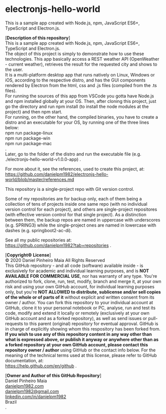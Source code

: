 # electronjs-hello-world
This is a sample app created with Node.js, npm, JavaScript ES6+, TypeScript and Electron.js.

[**Description of this repository**]<br>
This is a sample app created with Node.js, npm, JavaScript ES6+, TypeScript and Electron.js.<br>
The object of this project is simply to demonstrate how to use these technologies. This app basically access a REST weather API (OpenWeather - current weather), retrieves the result for the requested city and shows to the user.<br>
It is a multi-platform desktop app that runs natively on Linux, Windows or iOS, according to the respective distro, and has the GUI components rendered by Electron from the html, css and .js files (compiled from the .ts files).<br>
For running the sources of this app from VSCode you gotta have Node.js and npm installed globally at your OS. Then, after cloning this project, just go the directory and run npm install (to install the node modules at the project) and then npm start.<br>
For running, on the other hand, the compiled binaries, you have to create a distro and an executable for your OS, by running one of the three lines below:<br>
npm run package-linux<br>
npm run package-win<br>
npm run package-mac<br>
.<br>
Later, go to the folder of the distro and run the executable file (e.g. ./electronjs-hello-world-v1.0.0-app) .

For more about it, see the references, used to create this project, at:<br>
https://github.com/danielpm1982/electronjs-hello-world/blob/master/references.md

This repository is a single-project repo with Git version control.

Some of my repositories are for backup only, each of them being a collection of tens of projects inside one same repo (with no individual version control for each project), and others are single-project repositores (with effective version control for that single project). As a distinction between them, the backup repos are named in uppercase with underscores (e.g. SPRING3) while the single-project ones are named in lowercase with dashes (e.g. springboot2-ac-di).

See all my public repositories at:<br>
https://github.com/danielpm1982?tab=repositories .

[**Copyright© License**]<br>
© 2020 Daniel Pinheiro Maia All Rights Reserved<br>
This GitHub repository - and all code (software) available inside - is exclusively for academic and individual learning purposes, and is **NOT AVAILABLE FOR COMMERCIAL USE**, nor has warranty of any type. You're authorized to fork, clone, run, test, modify, branch and merge it, at your own risk and using your own GitHub account, for individual learning purposes only, but you're **NOT ALLOWED to distribute, sublicense and/or sell copies of the whole or of parts of it** without explicit and written consent from its owner / author. You can fork this repository to your individual account at GitHub, clone it to your personal notebook or PC, analyse, run and test its code, modify and extend it locally or remotely (exclusively at your own GitHub account and as a forked repository), as well as send issues or pull-requests to this parent (original) repository for eventual approval. GitHub is in charge of explicitly showing whom this respository has been forked from. **If you wish to use any of this repository content in any way other than what is expressed above, or publish it anyway or anywhere other than as a forked repository at your own GitHub account, please contact this repository owner / author** using GitHub or the contact info below. For the meaning of the technical terms used at this license, please refer to GitHub documentation, at: <br> https://help.github.com/en/github .

[**Owner and Author of this GitHub Repository**]<br>
Daniel Pinheiro Maia<br>
[danielpm1982.com](http://www.danielpm1982.com)<br>
danielpm1982@gmail.com<br>
[linkedin.com/in/danielpm1982](https://www.linkedin.com/in/danielpm1982)<br>
Brazil<br>
.
